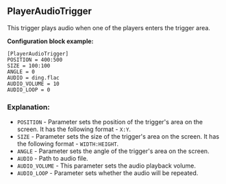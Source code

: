  ## PlayerAudioTrigger

 This trigger plays audio when one of the players enters the trigger area.

 **Configuration block example:**

    [PlayerAudioTrigger]
    POSITION = 400:500
    SIZE = 100:100
    ANGLE = 0
    AUDIO = ding.flac
    AUDIO_VOLUME = 10
    AUDIO_LOOP = 0

 ### Explanation:

 * `POSITION` - Parameter sets the position of the trigger's area on the screen. It has the following format - `X:Y`.
 * `SIZE` - Parameter sets the size of the trigger's area on the screen. It has the following format - `WIDTH:HEIGHT`.
 * `ANGLE` - Parameter sets the angle of the trigger's area on the screen.
 * `AUDIO` - Path to audio file.
 * `AUDIO_VOLUME` - This parameter sets the audio playback volume.
 * `AUDIO_LOOP` - Parameter sets whether the audio will be repeated.